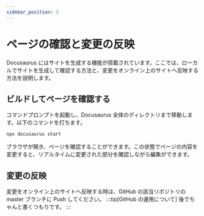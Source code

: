 ```yaml
---
sidebar_position: 3
---
```


# ページの確認と変更の反映

Docusaurus にはサイトを生成する機能が搭載されています。ここでは、ローカルでサイトを生成して確認する方法と、変更をオンライン上のサイトへ反映する方法を説明します。

## ビルドしてページを確認する

コマンドプロンプトを起動し、Docusaurus 全体のディレクトリまで移動します。以下のコマンドを打ちます。

```bash
npx docusaurus start
```

ブラウザが開き、ページを確認することができます。この状態でページの内容を変更すると、リアルタイムに変更された部分を確認しながら編集ができます。

## 変更の反映

変更をオンライン上のサイトへ反映する時は、GitHub の該当リポジトリの master ブランチに Push してください。
:::tip[GitHub の運用について]
後でちゃんと書くつもりです。
:::

